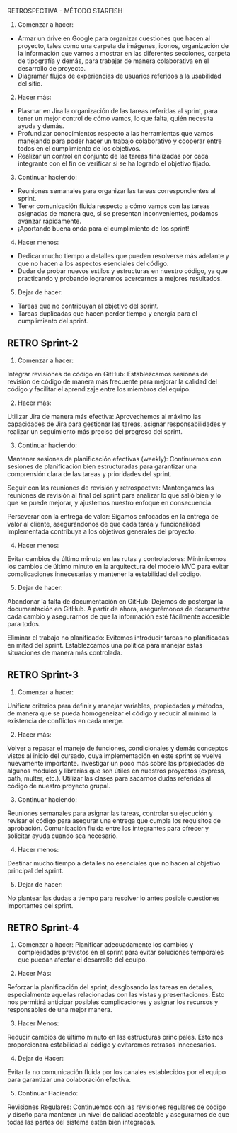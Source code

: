 RETROSPECTIVA - MÉTODO STARFISH

1. Comenzar a hacer:
* Armar un drive en Google para organizar cuestiones que hacen al proyecto, tales como una carpeta de imágenes, iconos, organización de la información que vamos a mostrar en las diferentes secciones, carpeta de tipografía y demás, para trabajar de manera colaborativa en el desarrollo de proyecto.
* Diagramar flujos de experiencias de usuarios referidos a la usabilidad del sitio.  

2. Hacer más:
* Plasmar en Jira la organización de las tareas referidas al sprint, para tener un mejor control de cómo vamos, lo que falta, quién necesita ayuda y demás.
* Profundizar conocimientos respecto a las herramientas que vamos manejando para poder hacer un trabajo colaborativo y cooperar entre todos en el cumplimiento de los objetivos. 
* Realizar un control en conjunto de las tareas finalizadas por cada integrante con el fin de verificar si se ha logrado el objetivo fijado. 

3. Continuar haciendo:
* Reuniones semanales para organizar las tareas correspondientes al sprint. 
* Tener comunicación fluida respecto a cómo vamos con las tareas asignadas de manera que, si se presentan inconvenientes, podamos avanzar rápidamente. 
* ¡Aportando buena onda para el cumplimiento de los sprint!

4. Hacer menos:
* Dedicar mucho tiempo a detalles que pueden resolverse más adelante y que no hacen a los aspectos esenciales del código.
* Dudar de probar nuevos estilos y estructuras en nuestro código, ya que practicando y probando lograremos acercarnos a mejores resultados.

5. Dejar de hacer:
* Tareas que no contribuyan al objetivo del sprint.
* Tareas duplicadas que hacen perder tiempo y energía para el cumplimiento del sprint.

## RETRO Sprint-2 
1. Comenzar a hacer:

Integrar revisiones de código en GitHub: Establezcamos sesiones de revisión de código de manera más frecuente para mejorar la calidad del código y facilitar el aprendizaje entre los miembros del equipo.


2. Hacer más:

Utilizar Jira de manera más efectiva: Aprovechemos al máximo las capacidades de Jira para gestionar las tareas, asignar responsabilidades y realizar un seguimiento más preciso del progreso del sprint.



3. Continuar haciendo:

Mantener sesiones de planificación efectivas (weekly): Continuemos con sesiones de planificación bien estructuradas para garantizar una comprensión clara de las tareas y prioridades del sprint.

Seguir con las reuniones de revisión y retrospectiva: Mantengamos las reuniones de revisión al final del sprint para analizar lo que salió bien y lo que se puede mejorar, y ajustemos nuestro enfoque en consecuencia.

Perseverar con la entrega de valor: Sigamos enfocados en la entrega de valor al cliente, asegurándonos de que cada tarea y funcionalidad implementada contribuya a los objetivos generales del proyecto.



4. Hacer menos:

Evitar cambios de último minuto en las rutas y controladores: Minimicemos los cambios de último minuto en la arquitectura del modelo MVC para evitar complicaciones innecesarias y mantener la estabilidad del código.


5. Dejar de hacer:

Abandonar la falta de documentación en GitHub: Dejemos de postergar la documentación en GitHub. A partir de ahora, asegurémonos de documentar cada cambio y asegurarnos de que la información esté fácilmente accesible para todos.

Eliminar el trabajo no planificado: Evitemos introducir tareas no planificadas en mitad del sprint. Establezcamos una política para manejar estas situaciones de manera más controlada.

## RETRO Sprint-3 

1. Comenzar a hacer:

Unificar criterios para definir y manejar variables, propiedades y métodos, de manera que se pueda homogeneizar el código y reducir al mínimo la existencia de conflictos en cada merge.


2. Hacer más:

Volver a repasar el manejo de funciones, condicionales y demás conceptos vistos al inicio del cursado, cuya implementación en este sprint se vuelve nuevamente importante.
Investigar un poco más sobre las propiedades de algunos módulos y librerías que son útiles en nuestros proyectos (express, path, multer, etc.).
Utilizar las clases para sacarnos dudas referidas al código de nuestro proyecto grupal.


3. Continuar haciendo:

Reuniones semanales para asignar las tareas, controlar su ejecución y revisar el código para asegurar una entrega que cumpla los requisitos de aprobación.
Comunicación fluida entre los integrantes para ofrecer y solicitar ayuda cuando sea necesario.


4. Hacer menos:

Destinar mucho tiempo a detalles no esenciales que no hacen al objetivo principal del sprint.


5. Dejar de hacer:

No plantear las dudas a tiempo para resolver lo antes posible cuestiones importantes del sprint.

## RETRO Sprint-4

1. Comenzar a hacer:
Planificar adecuadamente los cambios y complejidades previstos en el sprint para evitar soluciones temporales que puedan afectar el desarrollo del equipo.


2. Hacer Más:

Reforzar la planificación del sprint, desglosando las tareas en detalles, especialmente aquellas relacionadas con las vistas y presentaciones. Esto nos permitirá anticipar posibles complicaciones y asignar los recursos y responsables de una mejor manera.

3. Hacer Menos:

Reducir cambios de último minuto en las estructuras principales. Esto nos proporcionará estabilidad al código y evitaremos retrasos innecesarios.

4. Dejar de Hacer:

Evitar la no comunicación fluida por los canales establecidos por el equipo para garantizar una colaboración efectiva.

5. Continuar Haciendo:

Revisiones Regulares: Continuemos con las revisiones regulares de código y diseño para mantener un nivel de calidad aceptable y asegurarnos de que todas las partes del sistema estén bien integradas.

